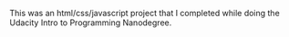 This was an html/css/javascript project that I completed while
doing the Udacity Intro to Programming Nanodegree.
